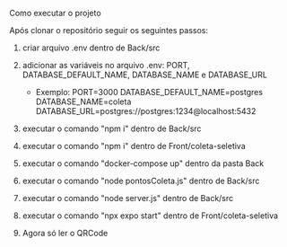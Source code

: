 Como executar o projeto

Após clonar o repositório seguir os seguintes passos:
1. criar arquivo .env dentro de Back/src

2. adicionar as variáveis no arquivo .env: PORT, DATABASE_DEFAULT_NAME, DATABASE_NAME e DATABASE_URL
    - Exemplo: PORT=3000
             DATABASE_DEFAULT_NAME=postgres
             DATABASE_NAME=coleta
             DATABASE_URL=postgres://postgres:1234@localhost:5432
3. executar o comando "npm i" dentro de Back/src
4. executar o comando "npm i" dentro de Front/coleta-seletiva
5. executar o comando "docker-compose up" dentro da pasta Back
6. executar o comando "node pontosColeta.js" dentro de Back/src
7. executar o comando "node server.js" dentro de Back/src
8. executar o comando "npx expo start" dentro de Front/coleta-seletiva
9. Agora só ler o QRCode
